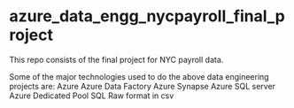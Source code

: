 # azure_data_engg_nycpayroll_final_project


This repo consists of the final project for NYC payroll data.

Some of the major technologies used to do the above data engineering projects are:
  Azure
  Azure Data Factory
  Azure Synapse
  Azure SQL server
  Azure Dedicated Pool
  SQL
  Raw format in csv

